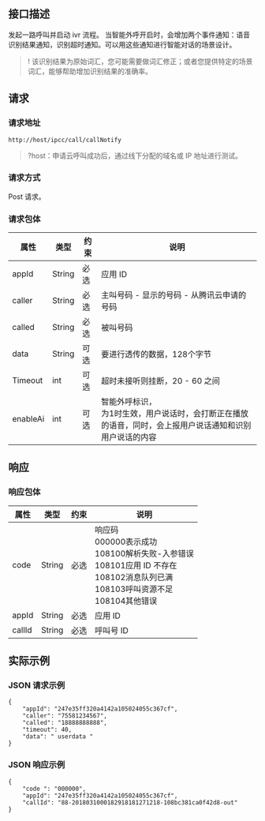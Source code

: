 ## 接口描述

发起一路呼叫并启动 ivr 流程。
当智能外呼开启时，会增加两个事件通知：语音识别结果通知，识别超时通知。可以用这些通知进行智能对话的场景设计。

>! 该识别结果为原始词汇，您可能需要做词汇修正；或者您提供特定的场景词汇，能够帮助增加识别结果的准确率。

## 请求

### 请求地址

```
http://host/ipcc/call/callNotify
```
>?host：申请云呼叫成功后，通过线下分配的域名或 IP 地址进行测试。

### 请求方式
Post 请求。

### 请求包体

| 属性      | 类型     | 约束   | 说明                             |
| ------- | ------ | ---- | ------------------------------ |
| appId   | String | 必选   | 应用 ID                          |
| caller  | String | 必选   | 主叫号码 - 显示的号码 - 从腾讯云申请的号码 |
| called  | String | 必选   | 被叫号码                           |
| data    | String | 可选   | 要进行透传的数据，128个字节               |
| Timeout | int    | 可选   | 超时未接听则挂断，20 - 60 之间              |
| enableAi  | int  | 可选   | 智能外呼标识，<br>为1时生效，用户说话时，会打断正在播放的语音，同时，会上报用户说话通知和识别用户说话的内容  |


## 响应
### 响应包体

| 属性     | 类型     | 约束   | 说明                                       |
| ------ | ------ | ---- | ---------------------------------------- |
| code   | String | 必选   | 响应码<br>000000表示成功<br>108100解析失败-入参错误<br>108101应用 ID 不存在<br>108102消息队列已满<br>108103呼叫资源不足<br>108104其他错误 |
| appId  | String | 必选   | 应用 ID                                    |
| callId | String | 必选   | 呼叫号 ID                                   |

## 实际示例
### JSON 请求示例
```
{
    "appId": "247e35ff320a4142a105024055c367cf", 
    "caller": "75581234567", 
    "called": "18888888888", 
    "timeout": 40, 
    "data": " userdata "
}
```

### JSON 响应示例
```
{
    "code ": "000000", 
    "appId": "247e35ff320a4142a105024055c367cf", 
    "callId": "88-2018031000182918181271218-108bc381ca0f42d8-out"
}
```
